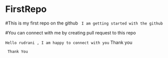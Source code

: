 # FirstRepo

#This is my first repo on the github
` I am getting started with the github`

#You can connect with me by creating pull request to this repo

``Hello rudrani , I am happy to connect with you``
Thank you

``` Thank You```

